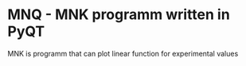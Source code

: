 # MNQ - MNK programm written in PyQT

MNK is programm that can plot linear function for experimental values

